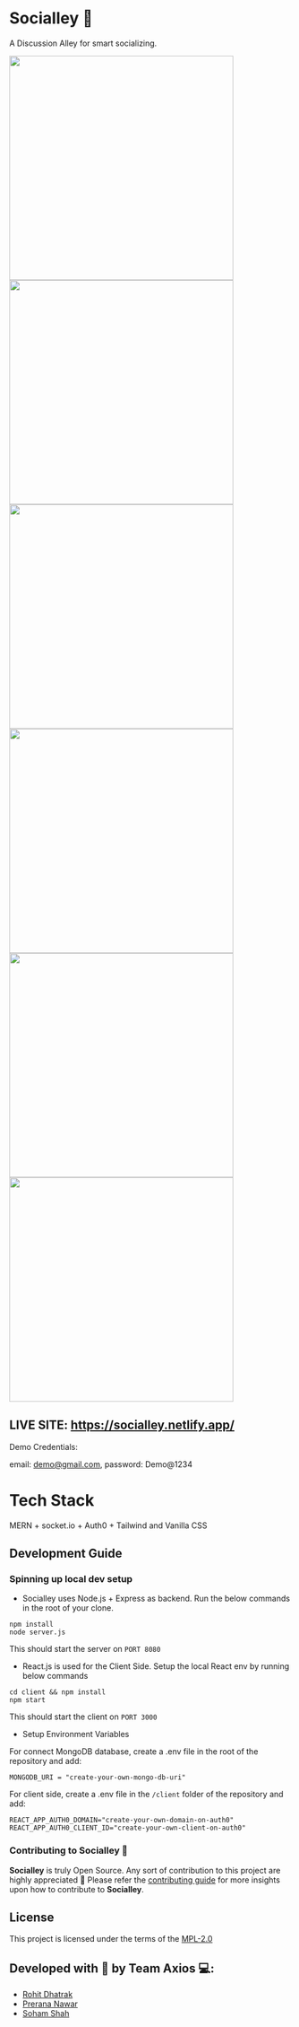 # Socialley 💬

A Discussion Alley for smart socializing.


<img src="https://user-images.githubusercontent.com/57338980/116833363-53126e80-abd6-11eb-89e8-6b04ec1ba7d1.png" height="400">
<img src="https://user-images.githubusercontent.com/57338980/116833371-5c034000-abd6-11eb-9749-633f3c274ffa.png" height="400">
<img src="https://user-images.githubusercontent.com/57338980/116833375-60c7f400-abd6-11eb-806a-9128ff991dda.png" height="400">
<img src="https://user-images.githubusercontent.com/57338980/116833376-632a4e00-abd6-11eb-87e6-9ba4414a5d10.png" height="400">
<img src="https://user-images.githubusercontent.com/57338980/116833383-658ca800-abd6-11eb-805e-f94857520f27.png" height="400">
<img src="https://user-images.githubusercontent.com/57338980/116833387-67566b80-abd6-11eb-9657-02aefa779e92.png" height="400">

## LIVE SITE: https://socialley.netlify.app/
Demo Credentials: 

email: demo@gmail.com, 
password: Demo@1234

# Tech Stack

MERN + socket.io + Auth0 + Tailwind and Vanilla CSS

## Development Guide

### Spinning up local dev setup

- Socialley uses Node.js + Express as backend. Run the below commands in the root of your clone.
```
npm install
node server.js
```
This should start the server on `PORT 8080`

- React.js is used for the Client Side. Setup the local React env by running below commands

```
cd client && npm install
npm start
```
This should start the client on `PORT 3000`

- Setup Environment Variables

For connect MongoDB database, create a .env file in the root of the repository and add:
```
MONGODB_URI = "create-your-own-mongo-db-uri"
```

For client side, create a .env file in the `/client` folder of the repository and add:
```
REACT_APP_AUTH0_DOMAIN="create-your-own-domain-on-auth0"
REACT_APP_AUTH0_CLIENT_ID="create-your-own-client-on-auth0"
```

### **Contributing to Socialley** 🚀
**Socialley** is truly Open Source. Any sort of contribution to this project are highly appreciated 💖 Please refer the [contributing guide](./CONTRIBUTING.md) for more insights upon how to contribute to **Socialley**.

## **License** 

This project is licensed under the terms of the
[MPL-2.0](/LICENSE)

## Developed with 💖 by **Team Axios** 💻:
* [Rohit Dhatrak](https://github.com/RohitDhatrak)
* [Prerana Nawar](https://github.com/prerana1821)
* [Soham Shah](https://github.com/sohamsshah)

